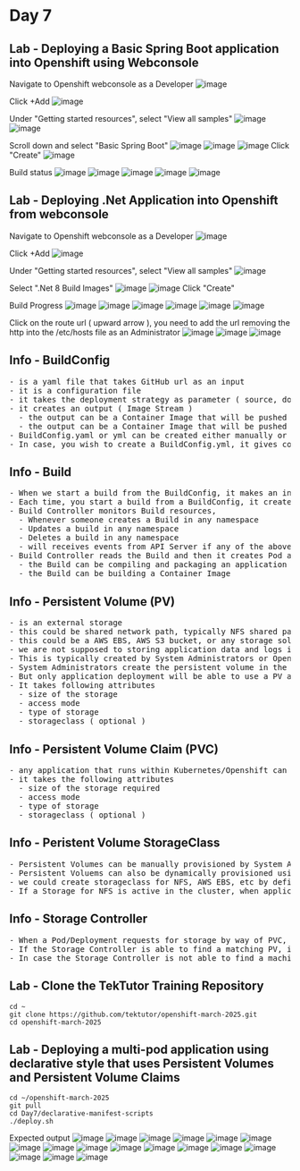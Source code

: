 # Day 7

## Lab - Deploying a Basic Spring Boot application into Openshift using Webconsole

Navigate to Openshift webconsole as a Developer
![image](https://github.com/user-attachments/assets/50045036-1015-4315-9426-7b9aae6ef54b)

Click +Add
![image](https://github.com/user-attachments/assets/17c02e9d-9643-435b-8b4f-9775df95e375)

Under "Getting started resources", select "View all samples"
![image](https://github.com/user-attachments/assets/5af999e3-6747-4e32-a649-e0909e5b7e3b)
![image](https://github.com/user-attachments/assets/58580ca4-78f1-447e-b3ee-589030fbe889)

Scroll down and select "Basic Spring Boot"
![image](https://github.com/user-attachments/assets/a85a1964-00b9-4a3c-a7a7-e64aa3fbb44f)
![image](https://github.com/user-attachments/assets/d5a70fe4-e76d-43f9-beb0-6400634da23c)
![image](https://github.com/user-attachments/assets/87fa1026-f1d5-4596-916d-a0b3c5117c38)
Click "Create"
![image](https://github.com/user-attachments/assets/fd2b17ad-47ef-4f38-8759-4b61ce93743e)

Build status
![image](https://github.com/user-attachments/assets/6005c1ed-9de9-425d-bfe1-28aa5620b6e7)
![image](https://github.com/user-attachments/assets/c2caea7e-d8ed-485d-9048-b77b9e6685f7)
![image](https://github.com/user-attachments/assets/14ffc710-1b4b-4f9e-a8d5-c7999a10cb2d)
![image](https://github.com/user-attachments/assets/eb9c406a-540e-4d6b-833d-20b4fb2c3435)
![image](https://github.com/user-attachments/assets/70360a51-22f1-4ba7-b1fb-fd5a03579fc7)


## Lab - Deploying .Net Application into Openshift from webconsole

Navigate to Openshift webconsole as a Developer
![image](https://github.com/user-attachments/assets/50045036-1015-4315-9426-7b9aae6ef54b)

Click +Add
![image](https://github.com/user-attachments/assets/17c02e9d-9643-435b-8b4f-9775df95e375)

Under "Getting started resources", select "View all samples"
![image](https://github.com/user-attachments/assets/5af999e3-6747-4e32-a649-e0909e5b7e3b)

Select ".Net 8 Build Images"
![image](https://github.com/user-attachments/assets/4f505d06-d784-495f-a252-becd634412f5)
![image](https://github.com/user-attachments/assets/d74cd6a7-f32e-4b8c-bc0a-6ededd6d4b7c)
Click "Create"

Build Progress
![image](https://github.com/user-attachments/assets/b2bfa69c-8ca8-47d7-8243-b71ab1e1607a)
![image](https://github.com/user-attachments/assets/ebfe236a-5cff-4134-b77f-1a2df93bbf09)
![image](https://github.com/user-attachments/assets/7ccde925-70bd-4688-bb32-e77135778c53)
![image](https://github.com/user-attachments/assets/e6f7502f-3e18-4b3a-9af1-4121e1ee43a6)
![image](https://github.com/user-attachments/assets/f4481145-7aff-4705-b201-b86dd9c674ad)
![image](https://github.com/user-attachments/assets/d900d416-a9f1-4e32-98ca-d3fa9b0ec29d)

Click on the route url ( upward arrow ), you need to add the url removing the http into the /etc/hosts file as an Administrator
![image](https://github.com/user-attachments/assets/d7e608c9-55fc-412e-a934-04346c9a200c)
![image](https://github.com/user-attachments/assets/974fe433-95cc-415d-997b-7fbdcee8a812)
![image](https://github.com/user-attachments/assets/33661a0c-3227-4eb0-ab47-f8800b2f037c)

## Info - BuildConfig
<pre>
- is a yaml file that takes GitHub url as an input
- it is a configuration file
- it takes the deployment strategy as parameter ( source, docker, etc., )
- it creates an output ( Image Stream )
  - the output can be a Container Image that will be pushed into Openshift's Internal Image Registry
  - the output can be a Container Image that will be pushed into JFrog Artifactory Private Image Registry
- BuildConfig.yaml or yml can be created either manually or Openshift can generate it for you
- In case, you wish to create a BuildConfig.yml, it gives complete flexibility 
</pre>

## Info - Build
<pre>
- When we start a build from the BuildConfig, it makes an instance of the BuildConfig called Build
- Each time, you start a build from a BuildConfig, it creates a Build with unique name
- Build Controller monitors Build resources,
  - Whenever someone creates a Build in any namespace
  - Updates a build in any namespace
  - Deletes a build in any namespace
  - will receives events from API Server if any of the above events occurs
- Build Controller reads the Build and then it creates Pod and starts the Build with the pod
  - the Build can be compiling and packaging an application binary
  - the Build can be building a Container Image
</pre>

## Info - Persistent Volume (PV)
<pre>
- is an external storage
- this could be shared network path, typically NFS shared path
- this could be a AWS EBS, AWS S3 bucket, or any storage solution
- we are not supposed to storing application data and logs in the temporary container/pod storage, hence we will be using an external storage which is permanent
- This is typically created by System Administrators or Openshift Administrators
- System Administrators create the persistent volume in the cluster scope, i.e any project can claim and use it
- But only application deployment will be able to use a PV at at time
- It takes following attributes
  - size of the storage
  - access mode
  - type of storage
  - storageclass ( optional )
</pre>

## Info - Persistent Volume Claim (PVC)
<pre>
- any application that runs within Kubernetes/Openshift can request for external storage using PVC  
- it takes the following attributes
  - size of the storage required
  - access mode
  - type of storage
  - storageclass ( optional )
</pre>

## Info - Peristent Volume StorageClass
<pre>
- Persistent Volumes can be manually provisioned by System Administrators or Openshift Administrators
- Persistent Voluems can also be dynamically provisioned using a storageclass
- we could create storageclass for NFS, AWS EBS, etc by defining a yaml file
- If a Storage for NFS is active in the cluster, when applications request for storage via PVC, the PV will automatically provisioned as per the PVC contstraints
</pre>  

## Info - Storage Controller
<pre>
- When a Pod/Deployment requests for storage by way of PVC, the Storage Controller scans the entire cluster looking for a matching PV
- If the Storage Controller is able to find a matching PV, it will let the PVC claim and use the storage
- In case the Storage Controller is not able to find a maching PV, the Pod that depends on it will be kept in Pending state until such a PV is provisioned either via Storage dynamically or manually by the Openshift Administrators
</pre>

## Lab - Clone the TekTutor Training Repository
```
cd ~
git clone https://github.com/tektutor/openshift-march-2025.git
cd openshift-march-2025
```

## Lab - Deploying a multi-pod application using declarative style that uses Persistent Volumes and Persistent Volume Claims
```
cd ~/openshift-march-2025
git pull
cd Day7/declarative-manifest-scripts
./deploy.sh
```

Expected output
![image](https://github.com/user-attachments/assets/1ef4f639-84dc-4694-bba7-3d260f65f1e9)
![image](https://github.com/user-attachments/assets/a1361da4-fd98-4269-afa9-60dbf09b9754)
![image](https://github.com/user-attachments/assets/e1f3afd1-bca3-46b6-9a9b-e526124cf4e6)
![image](https://github.com/user-attachments/assets/0df56d93-eedc-4781-abcc-6e7e976ee145)
![image](https://github.com/user-attachments/assets/747e08e1-9abc-4ccf-b35e-4247fcd2b5df)
![image](https://github.com/user-attachments/assets/f8b9fac8-62d7-4db9-8fb4-2dce4204b6b2)
![image](https://github.com/user-attachments/assets/5592bf2e-374b-4bb6-b901-1e3ce78414cf)
![image](https://github.com/user-attachments/assets/df24d6d4-81be-4a94-bf38-ef7fc10280c2)
![image](https://github.com/user-attachments/assets/0fc1ff19-e11f-4a15-98de-54b6a0badff5)
![image](https://github.com/user-attachments/assets/e1a90519-eced-4200-9cab-48a6c8cf857a)
![image](https://github.com/user-attachments/assets/5e29176f-bd87-4cbc-a866-738c7b29fefd)
![image](https://github.com/user-attachments/assets/ffd9170b-053f-4cea-9da7-a382cc5a2673)
![image](https://github.com/user-attachments/assets/ed0fe226-9ece-4e25-b2e6-d5f70979cc76)
![image](https://github.com/user-attachments/assets/62d29d03-07b6-4d64-a173-5eab340bdab7)
![image](https://github.com/user-attachments/assets/8774305e-7a22-421a-9a44-194f90dff7bc)
![image](https://github.com/user-attachments/assets/69a1d747-a76d-467b-a05d-dee898f42eb6)
![image](https://github.com/user-attachments/assets/6094f79e-83c0-4fc6-9f57-4784f8e581cb)
